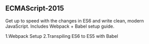 ## ECMAScript-2015
Get up to speed with the changes in ES6 and write clean, modern JavaScript. Includes Webpack + Babel setup guide.

1.Webpack Setup
2.Transpiling ES6 to ES5 with Babel
